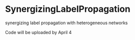 # SynergizingLabelPropagation
synergizing label propagation with heterogeneous networks 


Code will be uploaded by April 4
